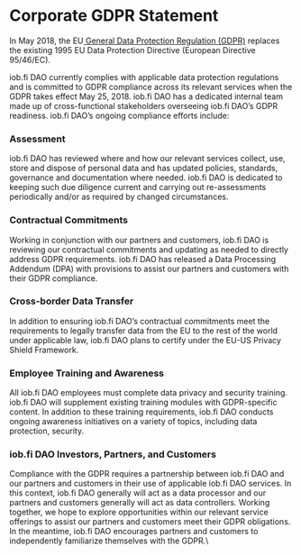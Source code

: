 # Corporate GDPR Statement

In May 2018, the EU[ General Data Protection Regulation (GDPR)](https://eur-lex.europa.eu/legal-content/EN/TXT/PDF/?uri=CELEX:32016R0679) replaces the existing 1995 EU Data Protection Directive (European Directive 95/46/EC).

iob.fi DAO currently complies with applicable data protection regulations and is committed to GDPR compliance across its relevant services when the GDPR takes effect May 25, 2018. iob.fi DAO has a dedicated internal team made up of cross-functional stakeholders overseeing iob.fi DAO’s GDPR readiness. iob.fi DAO’s ongoing compliance efforts include:

### **Assessment**

iob.fi DAO has reviewed where and how our relevant services collect, use, store and dispose of personal data and has updated policies, standards, governance and documentation where needed. iob.fi DAO is dedicated to keeping such due diligence current and carrying out re-assessments periodically and/or as required by changed circumstances.

### **Contractual Commitments**

Working in conjunction with our partners and customers, iob.fi DAO is reviewing our contractual commitments and updating as needed to directly address GDPR requirements. iob.fi DAO has released a Data Processing Addendum (DPA) with provisions to assist our partners and customers with their GDPR compliance.

### **Cross-border Data Transfer**

In addition to ensuring iob.fi DAO’s contractual commitments meet the requirements to legally transfer data from the EU to the rest of the world under applicable law, iob.fi DAO plans to certify under the EU-US Privacy Shield Framework.

### **Employee Training and Awareness**

All iob.fi DAO employees must complete data privacy and security training. iob.fi DAO will supplement existing training modules with GDPR-specific content. In addition to these training requirements, iob.fi DAO conducts ongoing awareness initiatives on a variety of topics, including data protection, security.

### **iob.fi DAO Investors, Partners, and Customers**

Compliance with the GDPR requires a partnership between iob.fi DAO and our partners and customers in their use of applicable iob.fi DAO services. In this context, iob.fi DAO generally will act as a data processor and our partners and customers generally will act as data controllers. Working together, we hope to explore opportunities within our relevant service offerings to assist our partners and customers meet their GDPR obligations. In the meantime, iob.fi DAO encourages partners and customers to independently familiarize themselves with the GDPR.\

